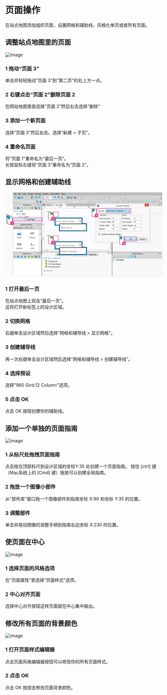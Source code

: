 # 页面操作

在站点地图添加组织页面，设置网格和辅助线，风格化单页或者所有页面。

## 调整站点地图里的页面

![image](https://raw.githubusercontent.com/ClearChan/axure/master/images/workingwithpages1.png)

### 1 拖动“页面 3”
单击并轻轻拖动“页面 3”到“第二页”的右上方一点。

### 2 右键点击“页面 2”删除页面 2
在网站地图里面选择“页面 2”然后右击选择“删除”

### 3 添加一个新页面
选择“页面 3”然后右击。选择“新建 > 子页”。

### 4 重命名页面
将“页面 1”重命名为“最后一页”。  
长按鼠标左键将“页面 3”重命名为“页面 2”。

## 显示网格和创建辅助线
![image](https://raw.githubusercontent.com/ClearChan/axure/master/images/workingwithpages2.png)

### 1 打开最后一页
在站点地图上双击“最后一页”。  
这将打开新标签上的设计区域。

### 2 切换网格
右键单击设计区域然后选择“网格和辅导线 > 显示网格”。

### 3 创建辅导线
再一次右键单击设计区域然后选择“网格和辅导线 > 创建辅导线”。

### 4 选择预设
选择"960 Gird:12 Column"选项。

### 5 点击 OK 
点击 OK 按钮创建你的辅助线。

## 添加一个单独的页面指南
![image](https://raw.githubusercontent.com/ClearChan/axure/master/images/workingwithpages3.png)

### 1 从标尺处拖拽页面指南
点击拖住顶部标尺到设计区域的坐标Y:35 处创建一个页面指南。
按住 [ctrl] 键（Mac系统上的 [Cmd] 键）拖放可以创建全局指南。

### 2 拖放一个图像小部件
从"部件库"窗口拖一个图像部件到指南坐标 X:90 和坐标 Y:35 的位置。

### 3 调整部件
单击并拖动图像的调整手柄到指南右边坐标 X:230 的位置。

## 使页面在中心
![image](https://raw.githubusercontent.com/ClearChan/axure/master/images/workingwithpages4.png)

### 1 选择页面的风格选项
在“页面属性”里选择“页面样式”选项。

### 2 中心对齐页面
选择中心对齐按钮这样页面就在中心集中输出。

## 修改所有页面的背景颜色
![image](https://raw.githubusercontent.com/ClearChan/axure/master/images/workingwithpages5.png)

### 1 打开页面样式编辑器
点击页面风格编辑器按钮可以修改你的所有页面样式。

### 2 点击 OK 
点击 OK 按钮去修改页面背景颜色。
